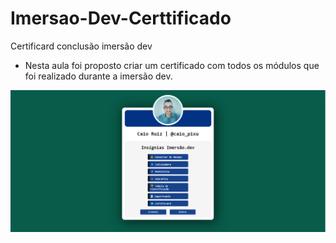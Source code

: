 # Imersao-Dev-Certtificado
Certificard conclusão imersão dev


* Nesta aula foi proposto criar um certificado com todos os módulos que foi realizado durante a imersão dev.

<img src="https://github.com/Caio-Ruiz-Romanato/Imersao-Dev-Certtificado/blob/main/Certificard.PNG?raw=true">

